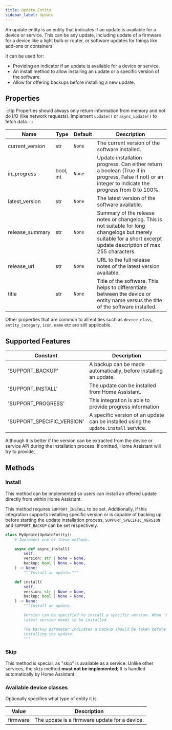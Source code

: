 ```yaml
---
title: Update Entity
sidebar_label: Update
---
```


An update entity is an entity that indicates if an update is available for a
device or service. This can be any update, including update of a firmware
for a device like a light bulb or router, or software updates for things like
add-ons or containers.

It can be used for:

- Providing an indicator if an update is available for a device or service.
- An install method to allow installing an update or a specific version
  of the software.
- Allow for offering backups before installing a new update.

## Properties

:::tip
Properties should always only return information from memory and not do I/O (like network requests). Implement `update()` or `async_update()` to fetch data.
:::

| Name | Type | Default | Description
| ---- | ---- | ------- | -----------
| current_version | str | `None` | The current version of the software installed.
| in_progress | bool, int | `None` | Update installation progress. Can either return a boolean (True if in progress, False if not) or an integer to indicate the progress from 0 to 100%.
| latest_version | str | `None` | The latest version of the software available.
| release_summary | str | `None` | Summary of the release notes or changelog. This is not suitable for long changelogs but merely suitable for a short excerpt update description of max 255 characters.
| release_url | str | `None` | URL to the full release notes of the latest version available.
| title | str | `None` | Title of the software. This helps to differentiate between the device or entity name versus the title of the software installed.

Other properties that are common to all entities such as `device_class`, `entity_category`, `icon`, `name` etc are still applicable.

## Supported Features

| Constant | Description |
|----------|--------------------------------------|
| 'SUPPORT_BACKUP' | A backup can be made automatically, before installing an update.
| 'SUPPORT_INSTALL' | The update can be installed from Home Assistant.
| 'SUPPORT_PROGRESS' | This integration is able to provide progress information
| 'SUPPORT_SPECIFIC_VERSION' | A specific version of an update can be installed using the `update.install` service.
Although it is better if the version can be extracted from the device or service API
during the installation process. If omitted, Home Assistant will try to provide,

## Methods

### Install

This method can be implemented so users can install an offered update directly
from within Home Assistant.

This method requires `SUPPORT_INSTALL` to be set. Additionally, if this
integration supports installing specific version or is capable of backing up
before starting the update installation process, `SUPPORT_SPECIFIC_VERSION` and
`SUPPORT_BACKUP` can be set respectively.

```python
class MyUpdate(UpdateEntity):
    # Implement one of these methods.

    async def async_install(
        self,
        version: str | None = None,
        backup: bool | None = None,
    ) -> None:
        """Install an update."""

    def install(
        self,
        version: str | None = None,
        backup: bool | None = None,
    ) -> None:
        """Install an update.

        Version can be specified to install a specific version. When `None`, the
        latest version needs to be installed.

        The backup parameter indicates a backup should be taken before
        installing the update.
        """
```

### Skip

This method is special, as "skip" is available as a service. Unlike other
services, the `skip` method **must not be implemented**; It is handled automatically by Home Assistant.

### Available device classes

Optionally specifies what type of entity it is.

| Value | Description
| ----- | -----------
| firmware | The update is a firmware update for a device.
